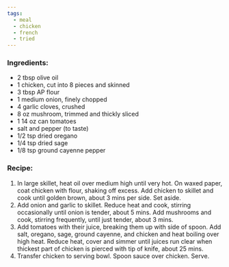 ```yaml
---
tags:
  - meal
  - chicken
  - french
  - tried
---
```

### Ingredients:
- 2 tbsp olive oil
- 1 chicken, cut into 8 pieces and skinned
- 3 tbsp AP flour
- 1 medium onion, finely chopped
- 4 garlic cloves, crushed
- 8 oz mushroom, trimmed and thickly sliced
- 1 14 oz can tomatoes
- salt and pepper (to taste)
- 1/2 tsp dried oregano
- 1/4 tsp dried sage
- 1/8 tsp ground cayenne pepper

### Recipe:
1. In large skillet, heat oil over medium high until very hot. On waxed paper, coat chicken with flour, shaking off excess. Add chicken to skillet and cook until golden brown, about 3 mins per side. Set aside. 
2. Add onion and garlic to skillet. Reduce heat and cook, stirring occasionally until onion is tender, about 5 mins. Add mushrooms and cook, stirring frequently, until just tender, about 3 mins. 
3. Add tomatoes with their juice, breaking them up with side of spoon. Add salt, oregano, sage, ground cayenne, and chicken and heat boiling over high heat. Reduce heat, cover and simmer until juices run clear when thickest part of chicken is pierced with tip of knife, about 25 mins. 
4. Transfer chicken to serving bowl. Spoon sauce over chicken. Serve.